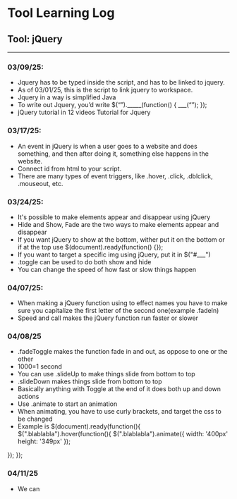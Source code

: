 # Tool Learning Log

## Tool: **jQuery**

---

### 03/09/25:
* Jquery has to be typed inside the script, and has to be linked to jquery.
* As of 03/01/25, <script src="https://code.jquery.com/jquery-3.7.1.min.js" integrity="sha256-/JqT3SQfawRcv/BIHPThkBvs0OEvtFFmqPF/lYI/Cxo=" crossorigin="anonymous"></script> this is the script to link jquery to workspace.
* Jquery in a way is simplified Java
* To write out Jquery, you’d write
$(“”)._____(function() {
        ___(“”);
});
* jQuery tutorial in 12 videos Tutorial for Jquery

### 03/17/25:
* An event in jQuery is when a user goes to a website and does something, and then after doing it, something else happens in the website.
* Connect id from html to your script.
* There are many types of event triggers, like .hover, .click, .dblclick, .mouseout, etc.

### 03/24/25:
* It's possible to make elements appear and disappear using jQuery
* Hide and Show, Fade are the two ways to make elements appear and disappear
* If you want jQuery to show at the bottom, wither put it on the bottom or if at the top use $(document).ready(function() {});
* If you want to target a specific img using jQuery, put it in $("#___")
* .toggle can be used to do both show and hide
* You can change the speed of how fast or slow things happen

### 04/07/25:
* When making a jQuery function using to effect names you have to make sure you capitalize the first letter of the second one(example .fadeIn)
* Speed and call makes the jQuery function run faster or slower

### 04/08/25
* .fadeToggle makes the function fade in and out, as oppose to one or the other
* 1000=1 second
* You can use .slideUp to make things slide from bottom to top
* .slideDown makes things slide from bottom to top
* Basically anything with Toggle at the end of it does both up and down actions
* Use .animate to start an animation
* When animating, you have to use curly brackets, and target the css to be changed
* Example is
$(document).ready(function(){
$(".blablabla").hover(function(){
        $(".blablabla").animate({
               width: '400px'
                height: '349px'
        });

});
});
### 04/11/25
* We can
<!--
Video 5 minute 9:36
>
<!--
* Links you used today (websites, videos, etc)
* Things you tried, progress you made, etc
* Challenges, a-ha moments, etc
* Questions you still have
* What you're going to try next
-->
